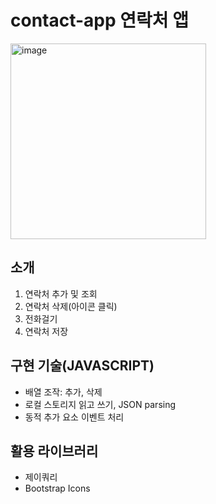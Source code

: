 # contact-app 연락처 앱
<img width="313" alt="image" src="https://user-images.githubusercontent.com/24298382/176175955-9900c4d6-ed72-4a07-b0fb-b88f635b85aa.png">

## 소개
1. 연락처 추가 및 조회
2. 연락처 삭제(아이콘 클릭)
3. 전화걸기
4. 연락처 저장

## 구현 기술(JAVASCRIPT)
- 배열 조작: 추가, 삭제
- 로컬 스토리지 읽고 쓰기, JSON parsing
- 동적 추가 요소 이벤트 처리

## 활용 라이브러리
- 제이쿼리
- Bootstrap Icons

